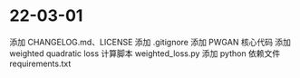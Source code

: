 # 22-03-01

添加 CHANGELOG.md、LICENSE
添加 .gitignore
添加 PWGAN 核心代码
添加 weighted quadratic loss 计算脚本 weighted_loss.py
添加 python 依赖文件 requirements.txt
